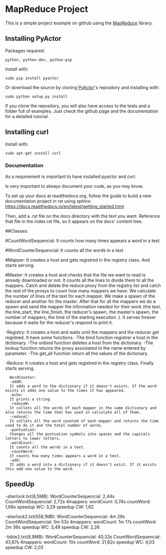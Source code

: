 # MapReduce Project

This is a simple project example on github using the
[MapReduce](https://github.com/jorditoda/MapReduce) library.

## Installing PyActor

Packages required:

    python, python-dev, python-pip

Install with:

    sudo pip install pyactor

Or download the source by cloning [PyActor](https://github.com/pedrotgn/pyactor)'s
repository and installing with:

    sudo python setup.py install

If you clone the repository, you will also have access to the tests and a folder
full of examples. Just check the github page and the documentation for a detailed
tutorial.

## Installing curl

Install with:

    sudo apt-get install curl

### Documentation

As a requirement is important to have installed pyactor and curl.

Is very important to always document your code, as you may know.

To set up your docs at readthedocs.org, follow the guide to build a new documentation project in rst using sphinx: https://docs.readthedocs.io/en/latest/getting_started.html

Then, add a .rst file on the docs directory with the text you want. Reference that file in the index.rst file, so it appears on the docs' content tree.

##Classes:

#CountWordSequencial:
  It counts how many times appears a word in a text.

#WordCounterSequencial:
  It counts all the words in a text.

#Mapper:
  It creates a host and gets registred in the registry class. And starts serving.

#Master:
  It creates a host and checks that the file we want to read is already downloaded or not. It counts all the lines to divide them to all the mappers. Catch and delete the reduce proxy from the registry list and catch the rest of the proxys to count how many mappers we have. We calculate the number of lines of the text for each mapper. We make a spawn of the reducer and another for the master. After that for all the mappers we do a spawn and send the mapper the information needed for their work (the text, the line_start, the line_finish, the reducer's spawn, the master's spawn, the number of mappers, the time of the starting execution. ). It serves forever because it waits for the reducer's respond to print it.

  -Registry:
  It creates a host and waits until the mappers and the reducer get registred. It have some functions.
  -The bind function registrer a host in the dictionary.
  -The unbind function deletes a host from the dictionary.
  -The lookup function returns the proxy assosiated to the name entered by parameter.
  -The get_all function return all the values of the dictionary.

  -Reduce:
  It creates a host and gets registred in the registry class. Finally starts serving.

```plain
  WordCounter:
  -addR:
  It adds a word to the dictionary if it doesn't exists. If the word exists it adds one value to the times it has appeared.
  -echo:
  It prints a string.
  -reduceW:
  It collets all the words of each mapper in the same dictionary and also returns the time that has used in calculate all of them.
  -reduceC:
  It collets all the word counted of each mapper and returns the time used to do it and the total number of words.
  -puntuation:
  Changes all the puntuation symbols into spaces and the capitals letters to lower letters.
  -wordCount:
  It counts all the words in a text.
  -countWord:
  It counts how many times appears a word in a text.
  -add:
  It adds a word into a dictionary if it doesn't exist. If it exists this add one value to the word.
```

## SpeedUp

-sherlock.txt(6,5MB):
  WordCounterSequencial: 2,44s
  CountWordSequencial: 2,72s
  4mappers:
    wordCount: 0,74s
    countWord: 1,68s
  speedup WC: 3,29
  speedup CW: 1,62

-sherlock2.txt(558,1MB):
  WordCounterSequencial: 4m 29s
  CountWordSequencial: 5m 53s
  4mappers:
    wordCount: 1m 17s
    countWord: 2m 36s
  speedup WC: 3,49
  speedup CW: 2,26

-bible2.txt(8,9MB):
  WordCounterSequencial: 40,33s
  CountWordSequencial: 43,87s
  4mappers:
    wordCount: 10s
    countWord: 21,62s
  speedup WC: 4,03
  speedup CW: 2,03
